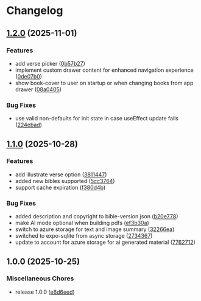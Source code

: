 # Changelog

## [1.2.0](https://github.com/the-bit-cooler/MAIV/compare/v1.1.0...v1.2.0) (2025-11-01)


### Features

* add verse picker ([0b57b27](https://github.com/the-bit-cooler/MAIV/commit/0b57b277fe1675bcbaf6306c216f956671481e5a))
* implement custom drawer content for enhanced navigation experience ([0de07b0](https://github.com/the-bit-cooler/MAIV/commit/0de07b0ccba64c4aa87c04926f5621b90495765c))
* show book-cover to user on startup or when changing books from app drawer ([08a0405](https://github.com/the-bit-cooler/MAIV/commit/08a04053a1a69ab00921212e5d1dc8c981b23204))


### Bug Fixes

* use valid non-defaults for init state in case useEffect update fails ([224ebad](https://github.com/the-bit-cooler/MAIV/commit/224ebad9c20a64f7942bcde3294c8060135fd5ac))

## [1.1.0](https://github.com/the-bit-cooler/MAIV/compare/v1.0.0...v1.1.0) (2025-10-28)


### Features

* add illustrate verse option ([3811447](https://github.com/the-bit-cooler/MAIV/commit/38114470b5e4aaf7087b128dcdf544c2910accfb))
* added new bibles supported ([5cc3764](https://github.com/the-bit-cooler/MAIV/commit/5cc37646cb2f99fd87f51afd7b19e1e3c3cf4176))
* support cache expiration ([f380d4b](https://github.com/the-bit-cooler/MAIV/commit/f380d4b76ae6a3ecca9201f1ad7af5b94b4b0324))


### Bug Fixes

* added description and copyright to bible-version.json ([b20e778](https://github.com/the-bit-cooler/MAIV/commit/b20e77892d44abaed2717c6e488af41adcabb6a8))
* make AI mode optional when building pdfs ([ef3b30a](https://github.com/the-bit-cooler/MAIV/commit/ef3b30a782911b19e700cf275c7cac80dd365f80))
* switch to azure storage for text and image summary ([32266ea](https://github.com/the-bit-cooler/MAIV/commit/32266ea7a6facad3150ca3910ba177d66c38925b))
* switched to expo-sqlite from async storage ([2734367](https://github.com/the-bit-cooler/MAIV/commit/273436779987a1487f1dd09437127adaa3bbfe0d))
* update to account for azure storage for ai generated material ([7762712](https://github.com/the-bit-cooler/MAIV/commit/77627126838ccd6a1c6c2693c312d69a3af50ccc))

## 1.0.0 (2025-10-25)


### Miscellaneous Chores

* release 1.0.0 ([e6d6eed](https://github.com/the-bit-cooler/MAIV/commit/e6d6eede90f0b47ac759286fdd77bef321302d48))
